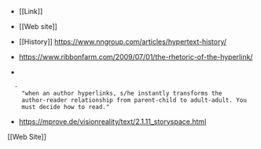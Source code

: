  - [[Link]]
  - [[Web site]]

  - [[History]]
    https://www.nngroup.com/articles/hypertext-history/

  - https://www.ribbonfarm.com/2009/07/01/the-rhetoric-of-the-hyperlink/

  -

      -
        "when an author hyperlinks, s/he instantly transforms the
        author-reader relationship from parent-child to adult-adult. You
        must decide how to read."

  - https://mprove.de/visionreality/text/2.1.11_storyspace.html

[[Web Site]]